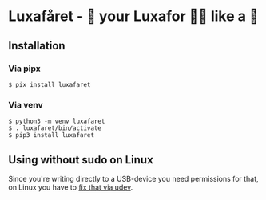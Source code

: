 # Luxafåret - 👋 your Luxafor 🏳️‍🌈 like a 🐑

## Installation

### Via pipx
```
$ pix install luxafaret
```

### Via venv
```
$ python3 -m venv luxafaret
$ . luxafaret/bin/activate
$ pip3 install luxafaret
```

## Using without sudo on Linux
Since you're writing directly to a USB-device you need permissions for that, on
Linux you have to [fix that via udev](https://duckduckgo.com/?q=luxafor+udev).
